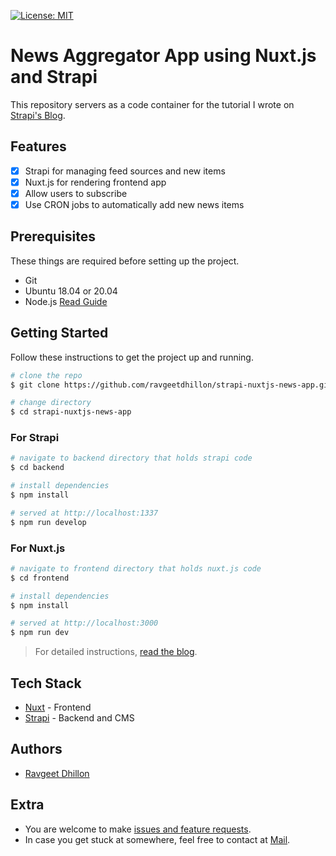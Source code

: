 [![License: MIT](https://img.shields.io/badge/License-MIT-yellow.svg)](https://opensource.org/licenses/MIT)

# News Aggregator App using Nuxt.js and Strapi

This repository servers as a code container for the tutorial I wrote on [Strapi's Blog](https://strapi.io/blog/build-a-news-aggregator-app-using-strapi-and-nuxtjs).

## Features

- [x] Strapi for managing feed sources and new items
- [x] Nuxt.js for rendering frontend app
- [x] Allow users to subscribe
- [x] Use CRON jobs to automatically add new news items

## Prerequisites

These things are required before setting up the project.

- Git
- Ubuntu 18.04 or 20.04
- Node.js [Read Guide](https://www.digitalocean.com/community/tutorials/how-to-install-node-js-on-ubuntu-20-04)

## Getting Started

Follow these instructions to get the project up and running.

```bash
# clone the repo
$ git clone https://github.com/ravgeetdhillon/strapi-nuxtjs-news-app.git

# change directory
$ cd strapi-nuxtjs-news-app
```

### For Strapi

```bash
# navigate to backend directory that holds strapi code
$ cd backend

# install dependencies
$ npm install

# served at http://localhost:1337
$ npm run develop
```

### For Nuxt.js

```bash
# navigate to frontend directory that holds nuxt.js code
$ cd frontend

# install dependencies
$ npm install

# served at http://localhost:3000
$ npm run dev
```

> For detailed instructions, [read the blog](#todo).

## Tech Stack

* [Nuxt](https://nuxtjs.org/) - Frontend
* [Strapi](https://strapi.io/) - Backend and CMS

## Authors

- [Ravgeet Dhillon](https://github.com/ravgeetdhillon)

## Extra

- You are welcome to make [issues and feature requests](https://github.com/ravgeetdhillon/strapi-nuxtjs-news-app/issues).
- In case you get stuck at somewhere, feel free to contact at [Mail](mailto:ravgeetdhillon@gmail.com).
